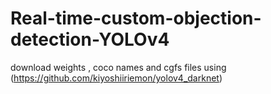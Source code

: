 # Real-time-custom-objection-detection-YOLOv4

download weights , coco names and cgfs files using (https://github.com/kiyoshiiriemon/yolov4_darknet)

